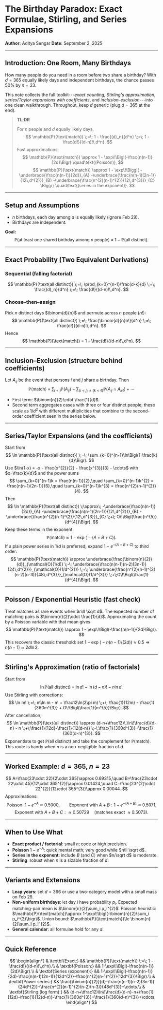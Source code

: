 # The Birthday Paradox: Exact Formulae, Stirling, and Series Expansions

**Author:** Aditya Sengar
**Date:** September 2, 2025

---

## Introduction: One Room, Many Birthdays

How many people do you need in a room before two share a birthday?
With $d=365$ equally likely days and independent birthdays, the chance passes $50\%$ by $n=23$.

This note collects the full toolkit---*exact counting*, *Stirling's approximation*, *series/Taylor expansions with coefficients*, and *inclusion–exclusion*---into one clean walkthrough. Throughout, keep $d$ generic (plug $d=365$ at the end).

> **TL;DR**
>
> For $n$ people and $d$ equally likely days,
> $$
> \mathbb{P}(\text{match}) \;=\; 1 - \frac{(d)_n}{d^n} \;=\; 1 - \frac{d!}{(d-n)!\,d^n}.
> $$
> Fast approximations:
> $$
> \mathbb{P}(\text{match}) \approx 1 - \exp\!\Bigl(-\frac{n(n-1)}{2d}\Bigr) \quad\text{(Poisson)},
> $$
> $$
> \mathbb{P}(\text{match}) \approx 1 - \exp\!\Biggl( -\underbrace{\frac{n(n-1)}{2d}}_{A} -\underbrace{\frac{n(n-1)(2n-1)}{12\,d^{2}}}_{B} -\underbrace{\frac{n^{2}(n-1)^{2}}{12\,d^{3}}}_{C} \Biggr) \quad\text{(series in the exponent)}.
> $$

---

## Setup and Assumptions

* $n$ birthdays, each day among $d$ is equally likely (ignore Feb 29).
* Birthdays are independent.

**Goal:**
$$
\mathbb{P}(\text{at least one shared birthday among } n \text{ people}) \;=\; 1 - \mathbb{P}(\text{all distinct}).
$$

---

## Exact Probability (Two Equivalent Derivations)

### Sequential (falling factorial)
$$
\mathbb{P}(\text{all distinct}) \;=\; \prod_{k=0}^{n-1}\frac{d-k}{d} \;=\; \frac{(d)_n}{d^n} \;=\; \frac{d!}{(d-n)!\,d^n}.
$$

### Choose–then–assign
Pick $n$ distinct days $\binom{d}{n}$ and permute across $n$ people $(n!)$:
$$
\mathbb{P}(\text{all distinct}) \;=\; \frac{\binom{d}{n}n!}{d^n} \;=\; \frac{d!}{(d-n)!\,d^n}.
$$
Hence
$$
\mathbb{P}(\text{match}) = 1 - \frac{d!}{(d-n)!\,d^n}.
$$

---

## Inclusion–Exclusion (structure behind coefficients)

Let $A_{ij}$ be the event that persons $i$ and $j$ share a birthday. Then
$$
\mathbb{P}(\text{match}) \;=\; \sum_{i<j}\mathbb{P}(A_{ij}) - \sum_{(i<j)\neq(k<\ell)}\mathbb{P}(A_{ij}\cap A_{k\ell}) + \cdots
$$
* First term: $\binom{n}{2}\cdot \frac{1}{d}$.
* Second term aggregates cases with three or four distinct people; these scale as $1/d^{2}$ with different multiplicities that combine to the second-order coefficient seen in the series below.

---

## Series/Taylor Expansions (and the coefficients)

Start from
$$
\ln \mathbb{P}(\text{all distinct}) \;=\; \sum_{k=0}^{n-1}\ln\Bigl(1-\frac{k}{d}\Bigr).
$$
Use $\ln(1-x) = -x - \frac{x^{2}}{2} - \frac{x^{3}}{3} - \cdots$ with $x=\frac{k}{d}$ and the power sums
$$
\sum_{k=0}^{n-1}k = \frac{n(n-1)}{2},\quad \sum_{k=0}^{n-1}k^{2} = \frac{n(n-1)(2n-1)}{6},\quad \sum_{k=0}^{n-1}k^{3} = \frac{n^{2}(n-1)^{2}}{4}.
$$
Then
$$
\ln \mathbb{P}(\text{all distinct}) \;\approx\; -\underbrace{\frac{n(n-1)}{2d}}_{A} -\underbrace{\frac{n(n-1)(2n-1)}{12\,d^{2}}}_{B} -\underbrace{\frac{n^{2}(n-1)^{2}}{12\,d^{3}}}_{C} \;+\; O\!\Bigl(\frac{n^{5}}{d^{4}}\Bigr).
$$
Keep these terms in the exponent:
$$
\mathbb{P}(\text{match}) \approx 1 - \exp\!\bigl(-(A+B+C)\bigr).
$$
If a plain power series in $1/d$ is preferred, expand $1-e^{-(A+B+C)}$ to third order:
$$
\mathbb{P}(\text{match}) \approx \underbrace{\frac{\binom{n}{2}}{d}}_{\mathcal{O}(1/d)} \;-\; \underbrace{\frac{n(n-1)(n-2)(3n-1)}{24\,d^{2}}}_{\mathcal{O}(1/d^{2})} \;+\; \underbrace{\frac{n^{2}(n-1)^{2}(n-2)(n-3)}{48\,d^{3}}}_{\mathcal{O}(1/d^{3})} \;+\;O\!\Bigl(\frac{1}{d^{4}}\Bigr).
$$

---

## Poisson / Exponential Heuristic (fast check)

Treat matches as rare events when $n\ll \sqrt d$. The expected number of matching pairs is $\binom{n}{2}\cdot \frac{1}{d}$. Approximating the count by a Poisson variable with that mean gives
$$
\mathbb{P}(\text{match}) \approx 1 - \exp\!\Bigl(-\frac{n(n-1)}{2d}\Bigr).
$$
This recovers the classic threshold: set $1-\exp\!\bigl(-n(n-1)/(2d)\bigr)\approx 0.5 \Rightarrow n(n-1)\approx 2d\ln 2$.

---

## Stirling's Approximation (ratio of factorials)

Start from
$$
\ln \mathbb{P}(\text{all distinct}) \;=\; \ln d! - \ln(d-n)! - n\ln d.
$$
Use Stirling with corrections:
$$
\ln m! \;=\; m\ln m - m + \frac12\ln(2\pi m) \;+\; \frac{1}{12m} - \frac{1}{360m^{3}} + O\!\Bigl(\frac{1}{m^{5}}\Bigr).
$$
After cancellation,
$$
\ln \mathbb{P}(\text{all distinct}) \approx (d-n+\tfrac12)\,\ln\!\frac{d}{d-n} - n \;+\;\frac{1}{12d}-\frac{1}{12(d-n)} \;-\;\frac{1}{360d^{3}}+\frac{1}{360(d-n)^{3}}.
$$
Exponentiate to get $\mathbb{P}(\text{all distinct})$ and take the complement for $\mathbb{P}(\text{match})$. This route is handy when $n$ is a non-negligible fraction of $d$.

---

## Worked Example: $d=365$, $n=23$

$$
A=\frac{23\cdot 22}{2\cdot 365}\approx 0.69315,\quad B=\frac{23\cdot 22\cdot 45}{12\cdot 365^{2}}\approx 0.01424,\quad C=\frac{23^{2}\cdot 22^{2}}{12\cdot 365^{3}}\approx 0.00044.
$$
Approximations:
$$
\text{Poisson: } 1-e^{-A}\approx 0.5000,\qquad \text{Exponent with }A{+}B: 1-e^{-(A+B)}\approx 0.5071,
$$
$$
\text{Exponent with }A{+}B{+}C: \approx 0.50729 \quad(\text{matches exact } \approx 0.5073).
$$

---

## When to Use What

* **Exact product / factorial**: small $n$; code or high precision.
* **Poisson** $1-e^{-A}$: quick mental math; very good while $n\ll \sqrt d$.
* **Series in the exponent**: include $B$ (and $C$) when $n/\sqrt d$ is moderate.
* **Stirling**: robust when $n$ is a sizable fraction of $d$.

---

## Variants and Extensions

* **Leap years**: set $d=366$ or use a two-category model with a small mass on Feb 29.
* **Non-uniform birthdays**: let day $i$ have probability $p_i$. Expected matching-pair mean is $\binom{n}{2}\sum_i p_i^{2}$. Poisson heuristic: $\mathbb{P}(\text{match})\approx 1-\exp\!\bigl(-\binom{n}{2}\sum_i p_i^{2}\bigr)$. Union bound: $\mathbb{P}(\text{match})\le \binom{n}{2}\sum_i p_i^{2}$.
* **General calendar**: all formulae hold for any $d$.

---

## Quick Reference

$$
\begin{align*}
& \textbf{Exact:} && \mathbb{P}(\text{match}) \;=\; 1 - \frac{d!}{(d-n)!\,d^n}.\\
& \textbf{Poisson:} && 1-\exp\!\Bigl(-\frac{n(n-1)}{2d}\Bigr).\\
& \textbf{Series (exponent):} && 1-\exp\!\Bigl(-\frac{n(n-1)}{2d}-\frac{n(n-1)(2n-1)}{12d^{2}}-\frac{n^{2}(n-1)^{2}}{12d^{3}}\Bigr).\\
& \textbf{Power series:} && \frac{\binom{n}{2}}{d}-\frac{n(n-1)(n-2)(3n-1)}{24d^{2}}+\frac{n^{2}(n-1)^{2}(n-2)(n-3)}{48d^{3}}+\cdots.\\
& \textbf{Stirling (log form):} && (d-n+\tfrac12)\ln\!\frac{d}{d-n}-n+\frac{1}{12d}-\frac{1}{12(d-n)}-\frac{1}{360d^{3}}+\frac{1}{360(d-n)^{3}}+\cdots.
\end{align*}
$$

